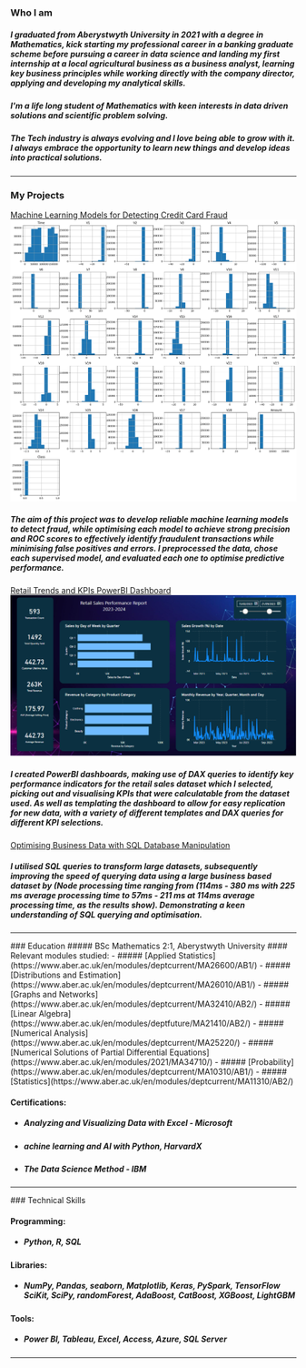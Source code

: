 ### Who I am
##### I graduated from Aberystwyth University in 2021 with a degree in Mathematics, kick starting my professional career in a banking graduate scheme before pursuing a career in data science and landing my first internship at a local agricultural business as a business analyst, learning key business principles while working directly with the company director, applying and developing my analytical skills.
##### I'm a life long student of Mathematics with keen interests in data driven solutions and scientific problem solving.
##### The Tech industry is always evolving and I love being able to grow with it. I always embrace the opportunity to learn new things and develop ideas into practical solutions.

<hr size=20>

### My Projects
[Machine Learning Models for Detecting Credit Card Fraud](https://www.kaggle.com/code/tom1123/machine-learning-models-to-detect-fraud)![Preview](https://github.com/GHtjm/Machine-Learning-Models-for-Detecting-Credit-Card-Fraud/blob/main/__results___9_2.png)

##### The aim of this project was to develop reliable machine learning models to detect fraud, while optimising each model to achieve strong precision and ROC scores to effectively identify fraudulent transactions while minimising false positives and errors. I preprocessed the data, chose each supervised model, and evaluated each one to optimise predictive performance. 

[Retail Trends and KPIs PowerBI Dashboard](https://github.com/GHtjm/Retail-Sales-PowerBI)![Dashboard](https://github.com/GHtjm/Retail-Sales-PowerBI/blob/main/dashboard.png)
##### I created PowerBI dashboards, making use of DAX queries to identify key performance indicators for the retail sales dataset which I selected, picking out and visualising KPIs that were calculatable from the dataset used. As well as templating the dashboard    to allow for easy replication for new data, with a variety of different templates and DAX queries for different KPI selections.

[Optimising Business Data with SQL Database Manipulation](https://github.com/GHtjm/Optimising-Business-Data-with-SQL-Database-Manipulation)
##### I utilised SQL queries to transform large datasets, subsequently improving the speed of querying data using a large business based dataset by (Node processing time ranging from (114ms - 380 ms with 225 ms average processing time to 57ms - 211 ms at 114ms average processing time, as the results show). Demonstrating a keen understanding of SQL querying and optimisation.

<hr size=20>
### Education
##### BSc Mathematics 2:1,  Aberystwyth University
#### Relevant modules studied:
- ##### [Applied Statistics](https://www.aber.ac.uk/en/modules/deptcurrent/MA26600/AB1/)
- ##### [Distributions and Estimation](https://www.aber.ac.uk/en/modules/deptcurrent/MA26010/AB1/)
- ##### [Graphs and Networks](https://www.aber.ac.uk/en/modules/deptcurrent/MA32410/AB2/)
- ##### [Linear Algebra](https://www.aber.ac.uk/en/modules/deptfuture/MA21410/AB2/)
- ##### [Numerical Analysis](https://www.aber.ac.uk/en/modules/deptcurrent/MA25220/)
- ##### [Numerical Solutions of Partial Differential Equations](https://www.aber.ac.uk/en/modules/2021/MA34710/)
- ##### [Probability](https://www.aber.ac.uk/en/modules/deptcurrent/MA10310/AB1/)
- ##### [Statistics](https://www.aber.ac.uk/en/modules/deptcurrent/MA11310/AB2/)


#### Certifications:
- ##### Analyzing and Visualizing Data with Excel - Microsoft
- ##### achine learning and AI with Python, HarvardX
- ##### The Data Science Method - IBM

<hr size=20>
### Technical Skills

#### Programming: 
- ##### Python, R, SQL 

#### Libraries: 
- ##### NumPy, Pandas, seaborn, Matplotlib, Keras, PySpark, TensorFlow SciKit, SciPy, randomForest, AdaBoost, CatBoost, XGBoost, LightGBM

#### Tools: 
- ##### Power BI, Tableau, Excel, Access, Azure, SQL Server

<hr size=20>

